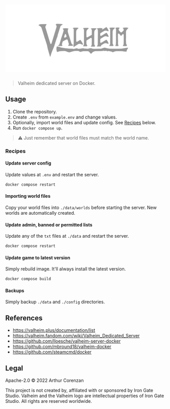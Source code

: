 # ![Valheim](valheim.svg)

> Valheim dedicated server on Docker.

## Usage

1. Clone the repository.
2. Create `.env` from `example.env` and change values.
3. Optionally, import world files and update config. See [Recipes](#Recipes) below.
4. Run `docker compose up`.

> ⚠️ Just remember that world files must match the world name.

### Recipes

#### Update server config

Update values at `.env` and restart the server.

```sh
docker compose restart
```

#### Importing world files

Copy your world files into `./data/worlds` before starting the server. New worlds are automatically created.

#### Update admin, banned or permitted lists

Update any of the `txt` files at `./data` and restart the server.

```sh
docker compose restart
```

#### Update game to latest version

Simply rebuild image. It'll always install the latest version.

```sh
docker compose build
```

#### Backups

Simply backup `./data` and `./config` directories.

## References

- <https://valheim.plus/documentation/list>
- <https://valheim.fandom.com/wiki/Valheim_Dedicated_Server>
- <https://github.com/lloesche/valheim-server-docker>
- <https://github.com/mbround18/valheim-docker>
- <https://github.com/steamcmd/docker>

## Legal

Apache-2.0 © 2022 Arthur Corenzan

This project is not created by, affiliated with or sponsored by Iron Gate Studio. Valheim and the Valheim logo are intellectual properties of Iron Gate Studio. All rights are reserved worldwide.
